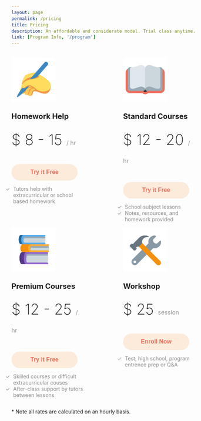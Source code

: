 ```yaml
---
layout: page
permalink: /pricing
title: Pricing
description: An affordable and considerate model. Trial class anytime. Please see program for more information on each course type.
link: [Program Info, '/program']
---
```


<br>
<div id='pricing'>
    <div>
        <img src='./assets/enroll/write.png'>
        <h2>Homework Help</h2>
        <h1>$ 8 - 15 <span> / hr</span></h1>
        <button onclick='window.location.href = "enroll"'>Try it Free</button>
        <ul>
            <li>Tutors help with extracurricular or school based homework</li>
        </ul>
    </div>
    <div>
        <img src='./assets/enroll/book.png'>
        <h2>Standard Courses</h2>
        <h1>$ 12 - 20 <span> / hr</span></h1>
        <button onclick='window.location.href = "enroll"'>Try it Free</button>
        <ul>
            <li>School subject lessons</li>
            <li>Notes, resources, and homework provided</li>
        </ul>
    </div>
    <div>
        <img src='./assets/enroll/books.png'>
        <h2>Premium Courses</h2>
        <h1>$ 12 - 25 <span> / hr</span></h1>
        <button onclick='window.location.href = "enroll"'>Try it Free</button>
        <ul>
            <li>Skilled courses or difficult extracurricular couses</li>
            <li>After-class support by tutors between lessons</li>
        </ul>
    </div>
    <div>
        <img src='./assets/enroll/work.png'>
        <h2>Workshop</h2>
        <h1>$ 25 <span>session</span></h1>
        <button onclick='window.location.href = "enroll"'>Enroll Now</button>
        <ul>
            <li>Test, high school, program entrence prep or Q&A</li>
        </ul>
    </div>
</div>

\* Note all rates are calculated on an hourly basis.



<style>
    #pricing {
        display:flex;
        flex-wrap:wrap;
        justify-content:space-between;
    }
    #pricing div{
        display:flex;
        flex-direction:column;
        width: 200px;
    }

    #pricing div img{
        width:120px;
    }
    #pricing div h2{
        font-size:15pt;
    }
    #pricing div h1{
        font-size:30pt;
        font-weight:200;
        margin-top:10px;
    }
    #pricing div span{
        font-size:12pt;
        font-weight:400;
        color:rgba(0,0,0,0.4);
    }
    #pricing div ul{
        list-style: none;
        margin-left:-40px;
    }
    #pricing p{
        color:rgba(0,0,0,0.45);
        margin:0px;
        margin-bottom:5px;
    }
    #pricing div li{
        color:rgba(0,0,0,0.45);
        position: relative;
        padding-left: 1.5em;
        width:200px;
    }
     #pricing div li:before{
        content: '✓';
        position: absolute;
        left: 0;  /* place the SVG at the start of the padding */
        width: 1em;
        height: 1em;
    }

    #pricing div button{
        color:#ec6f5b;
        font-weight:bold;
        background-color:#fceada;
        border:none;
        font-size: 12pt;
        padding: 13.5px 10px;
        width:180px;
        border-radius: 50px;
        margin-top:15px;
        cursor:pointer;
    }

    @media only screen and (max-width: 600px) {
        #pricing{
            width:100%;
        }
        #pricing div{
            width:300px;
            margin:auto;
            display:flex;
            justify-content:space-around;
            border: 3px solid var(--main-light);
            border-radius:10px;
            padding: 25px 15px;
            margin-bottom:50px;
        }
        #pricing div img, #pricing div button, #pricing div li, #pricing div h2, #pricing div h1{
            margin:0px auto;
            text-align:center;
        }
        #pricing div h1 {
            margin:10px auto;
            margin-bottom:20px;
        }
    }



</style>